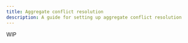 ```yaml
---
title: Aggregate conflict resolution
description: A guide for setting up aggregate conflict resolution
---
```


WIP